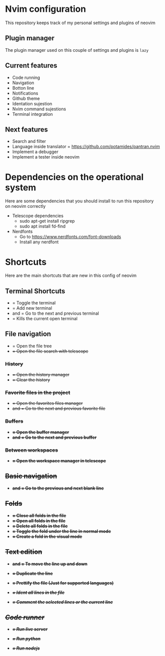 # Nvim configuration
This repository keeps track of my personal settings and plugins of neovim

## Plugin manager
The plugin manager used on this couple of settings and plugins is `lazy`

## Current features
-   Code running
-   Navigation
-   Botton line
-   Notifications
-   Github theme
-   Identation sujestion
-   Nvim command sujestions
-   Terminal integration

## Next features
-   Search and filter
-   Language inside translator = https://github.com/potamides/pantran.nvim
-   Implement a debugger
-   Implement a tester inside neovim

# Dependencies on the operational system
Here are some dependencies that you should install to run this repository on neovim correctly
-   Telescope dependencies
    -   sudo apt-get install ripgrep
    -   sudo apt install fd-find
-   Nerdfonts
    -   Go to https://www.nerdfonts.com/font-downloads
    -   Install any nerdfont

# Shortcuts
Here are the main shortcuts that are new in this config of neovim

## Terminal Shortcuts
-   <C-t> = Toggle the terminal
-   <C-a> = Add new terminal
-   <C-n> and <C-p> = Go to the next and previous terminal
-   <C-k> = Kills the current open terminal

## File navigation
-   <Leader><t> = Open the file tree
-   <Leader><s> = Open the file search with telescope

### History
-   <Leader><h> = Open the history manager
-   <C-h> = Clear the history

### Favorite files in the project
-   <Leader><f> = Open the favorites files manager
-   <C-n> and <C-p> = Go to the next and previous favorite file

### Buffers
-   <Leader><b> = Open the buffer manager
-   <M-n> and <M-p> = Go to the next and previous buffer

### Between workspaces
-   <Leader><w> = Open the workspace manager in telescope

## Basic navigation
-   <S-j> and <S-k> = Go to the previous and next blank line

## Folds
-   <Leader><d><c> = Close all folds in the file
-   <Leader><d><o> = Open all folds in the file
-   <Leader><d><d> = Delete all folds in the file
-   <C-f> = Toggle the fold under the line in normal mode
-   <C-f> = Create a fold in the visual mode

## Text edition
-   <C-j> and <C-k> = To move the line up and down
-   <M-d> = Duplicate the line

-   <Leader><p> = Prettify the file (Just for supported languages)
-   <Leader><i> = Ident all lines in the file
-   <Leader><c> = Comment the selected lines or the current line

## Code runner
- <Leader><r><l> = Run live server
- <Leader><r><p> = Run python
- <Leader><r><j> = Run nodejs
